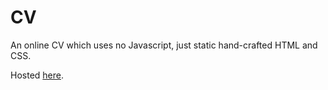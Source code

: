 # CV

An online CV which uses no Javascript, just static hand-crafted HTML and CSS.

Hosted [here](https://paulhibbert.onrender.com/).
